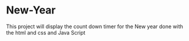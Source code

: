 # New-Year
This project will display the count down timer for the New year
done with the html and css and Java Script
